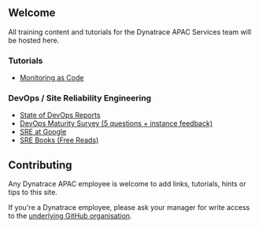 ## Welcome

All training content and tutorials for the Dynatrace APAC Services team will be hosted here.

### Tutorials

- [Monitoring as Code](mac/)

### DevOps / Site Reliability Engineering

- [State of DevOps Reports](https://www.devops-research.com/research.html#reports)
- [DevOps Maturity Survey (5 questions + instance feedback)](https://www.devops-research.com/quickcheck.html)
- [SRE at Google](https://sre.google/)
- [SRE Books (Free Reads)](https://sre.google/books/)


## Contributing

Any Dynatrace APAC employee is welcome to add links, tutorials, hints or tips to this site.

If you're a Dynatrace employee, please ask your manager for write access to the [underlying GitHub organisation](https://github.com/dt-apac-services).

